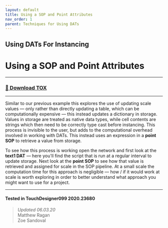 ```yaml
---
layout: default
title: Using a SOP and Point Attributes
nav_order: 1
parent: Techniques for Using DATs
---
```


## Using DATs For Instancing
# Using a SOP and Point Attributes

----

### [:floppy_disk: Download TOX](https://github.com/mir-lab/touchdesigner-instancing-examples-code/raw/main/tox/003-using-dats/container_from_sop.tox)

----

Similar to our previous example this explores the use of updating scale values — only rather than directly updating a table, which can be computationally expensive — this instead updates a dictionary in storage. Values in storage are treated as native data types, while cell contents are strings which then need to be correctly type cast before instancing. This process is invisible to the user, but adds to the computational overhead involved in working with DATs. This instead uses an expression in a **point SOP** to retrieve a value from storage.

To see how this process is working open the network and first look at the **text1 DAT** — here you'll find the script that is run at a regular interval to update storage. Next look at the **point SOP** to see how that value is retrieved and assigned for scale in the SOP pipeline. At a small scale the computation time for this approach is negligible — how / if it would work at scale is worth exploring in order to better understand what approach you might want to use for a project. 

---

#### Tested in TouchDesigner099 2020.23680 
>*Updated 06.03.20*  
Matthew Ragan  
Zoe Sandoval  